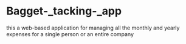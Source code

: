 # Bagget-_tacking-_app
this a web-based application for managing all the monthly and yearly expenses for a single person or an entire company
